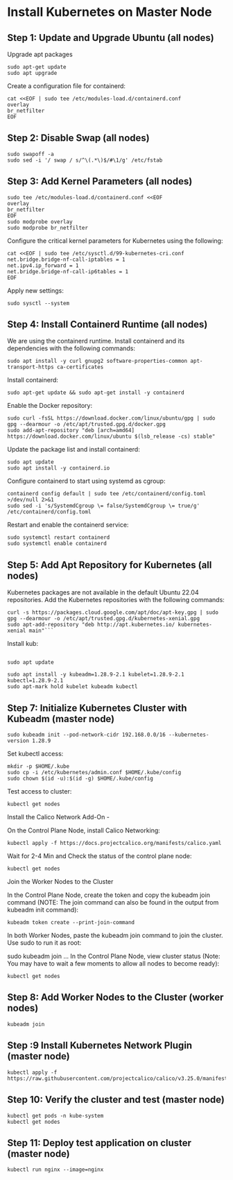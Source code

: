 # Install Kubernetes on Master Node 
## Step 1: Update and Upgrade Ubuntu (all nodes)

Upgrade apt packages
```shell
sudo apt-get update
sudo apt upgrade
```
Create a configuration file for containerd:
```shell
cat <<EOF | sudo tee /etc/modules-load.d/containerd.conf
overlay
br_netfilter
EOF
```

## Step 2: Disable Swap (all nodes)
```shell
sudo swapoff -a
sudo sed -i '/ swap / s/^\(.*\)$/#\1/g' /etc/fstab
```

## Step 3: Add Kernel Parameters (all nodes)
```shell
sudo tee /etc/modules-load.d/containerd.conf <<EOF
overlay
br_netfilter
EOF
sudo modprobe overlay
sudo modprobe br_netfilter
```

Configure the critical kernel parameters for Kubernetes using the following:

```shell
cat <<EOF | sudo tee /etc/sysctl.d/99-kubernetes-cri.conf
net.bridge.bridge-nf-call-iptables = 1
net.ipv4.ip_forward = 1
net.bridge.bridge-nf-call-ip6tables = 1
EOF
```
Apply new settings:
```shell
sudo sysctl --system
```
## Step 4: Install Containerd Runtime (all nodes)
We are using the containerd runtime. Install containerd and its dependencies with the following commands:
```shell
sudo apt install -y curl gnupg2 software-properties-common apt-transport-https ca-certificates
```

Install containerd:
```shell
sudo apt-get update && sudo apt-get install -y containerd
```
Enable the Docker repository:
```shell
sudo curl -fsSL https://download.docker.com/linux/ubuntu/gpg | sudo gpg --dearmour -o /etc/apt/trusted.gpg.d/docker.gpg
sudo add-apt-repository "deb [arch=amd64] https://download.docker.com/linux/ubuntu $(lsb_release -cs) stable"
```
Update the package list and install containerd:
```shell
sudo apt update
sudo apt install -y containerd.io
```
Configure containerd to start using systemd as cgroup:
```shell
containerd config default | sudo tee /etc/containerd/config.toml >/dev/null 2>&1
sudo sed -i 's/SystemdCgroup \= false/SystemdCgroup \= true/g' /etc/containerd/config.toml
```
Restart and enable the containerd service:

```shell
sudo systemctl restart containerd
sudo systemctl enable containerd
```
## Step 5: Add Apt Repository for Kubernetes (all nodes)

Kubernetes packages are not available in the default Ubuntu 22.04 repositories. Add the Kubernetes repositories with the following commands:
```shell
curl -s https://packages.cloud.google.com/apt/doc/apt-key.gpg | sudo gpg --dearmour -o /etc/apt/trusted.gpg.d/kubernetes-xenial.gpg
sudo apt-add-repository "deb http://apt.kubernetes.io/ kubernetes-xenial main"```
```
Install kub:
```shell

sudo apt update

sudo apt install -y kubeadm=1.28.9-2.1 kubelet=1.28.9-2.1 kubectl=1.28.9-2.1
sudo apt-mark hold kubelet kubeadm kubectl

```

## Step 7: Initialize Kubernetes Cluster with Kubeadm (master node)

```shell
sudo kubeadm init --pod-network-cidr 192.168.0.0/16 --kubernetes-version 1.28.9
```

Set kubectl access:

```shell
mkdir -p $HOME/.kube
sudo cp -i /etc/kubernetes/admin.conf $HOME/.kube/config
sudo chown $(id -u):$(id -g) $HOME/.kube/config
```


Test access to cluster:

```shell
kubectl get nodes
```

Install the Calico Network Add-On -

On the Control Plane Node, install Calico Networking:

```shell
kubectl apply -f https://docs.projectcalico.org/manifests/calico.yaml   
```


Wait for 2-4 Min and Check the status of the control plane node:

```shell
kubectl get nodes
```

Join the Worker Nodes to the Cluster

In the Control Plane Node, create the token and copy the kubeadm join command (NOTE: The join command can also be found in the output from kubeadm init command):

```shell
kubeadm token create --print-join-command
```
In both Worker Nodes, paste the kubeadm join command to join the cluster. Use sudo to run it as root:

sudo kubeadm join ...
In the Control Plane Node, view cluster status (Note: You may have to wait a few moments to allow all nodes to become ready):

```kubectl get nodes```

## Step 8: Add Worker Nodes to the Cluster (worker nodes)
```shell
kubeadm join 
```
## Step :9 Install Kubernetes Network Plugin (master node)
```shell
kubectl apply -f https://raw.githubusercontent.com/projectcalico/calico/v3.25.0/manifests/calico.yaml

```
## Step 10: Verify the cluster and test (master node)
```shell
kubectl get pods -n kube-system
kubectl get nodes

```
## Step 11: Deploy test application on cluster (master node)
```shell
kubectl run nginx --image=nginx

```
